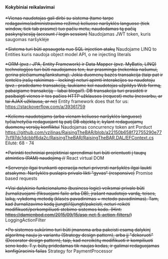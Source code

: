 #### Kokybiniai reikalavimai

  ~~*Vienas naudotojas gali dirbi su sistema (tame tarpe redagavimo/administravimo režimu) keliuose naršyklės languose (tiek window, tiek tab prasme) tuo pačiu metu, naudodamas tą pačią paskyrą/sesiją (account / login session)~~ Naudojamas JWT token, kuris saugomas naršyklėje
  
  ~~*Sistema turi būti apsaugota nuo SQL injection atakų~~ Naudojame LINQ to Entities kuris naudoja object model API, o ne injecting literals
  
  ~~*ORM (pvz.: JPA, Entity Framework) ir Data Mapper (pvz. MyBatis, LINQ) technologijos turi būti naudojamos ten, kur prasminga (nekenkia našumui, gerina plečiamumą/lankstumą). Jokia duomenų bazės transakcija (taip pat ir lentelės įrašų rakinimas – locking) neturi apimti interakcijos su naudotoju (pvz.: pradedame transakciją, laukiame kol naudotojas užpildys Web formą, pabaigiame transakciją – labai blogai!). DB transakcija turi prasidėti ir pasibaigti vienos ir tos pačios HTTP užklausos (request) metu (nesvarbu, ar tai AJAX užklausa, ar ne)~~ Entity framework does that for us: https://stackoverflow.com/a/39361759
  
  ~~*Keliems naudotojams (arba vienam keliuose naršyklės languose) tyčia/netyčia redaguojant tą patį DB objektą ir, kylant redaguojamų duomenų versijų konfliktui~~ Naudojamas concurrency token ant Porduct  https://github.com/vzilinas/RaisingTheBAR/blob/a22150b658f72755290e777cf97dc1dcbbf6da2c/RaisingTheBAR/RaisingTheBAR.DAL/EFContext.cs
  Eilutė: 68 - 74
    
  ~~*Parinkti techniniai projektiniai sprendimai turi būti orientuoti į taupų atminties (RAM) naudojimą //~~ React virtual DOM
  
  ~~*Serveryje ilgai trunkanti operacija neturi priversti naršyklės ilgai laukti atsakymo. Naršyklės puslapis privalo likti "gyvas“ (responsive)~~ Promise based requests

  ~~*Visi dalykinio funkcionalumo (business logic) veiksmai privalo būti žurnalizuojami (fiksuojami faile arba DB), įrašant naudotojo vardą, teises, laiką, vykdomą metodą (klasės pavadinimas + metodo pavadinimas). Tam, kad žurnalizavimo kodą įjungti/išjungti/pakeisti, neturi reikėti modifikuoti/perkompiliuoti stebimo sistemos kodo. (Hint: https://damienbod.com/2015/09/15/asp-net-5-action-filters/)~~ LoggingActionFilter
  
  ~~*Po sistemos sukūrimo turi būti įmanoma arba pakeisti esamą dalykinį algoritmą nauju jo variantu (Strategy design pattern), arba jį "dekoruoti" (Decorator design pattern), taip, kad nereikėtų modifikuoti ir kompiliuoti seno kodo. T.y. būtų pridedamas tik naujas kodas, ir galimai redaguojamas konfigūracinis failas~~ Strategy for PaymentProcessor
